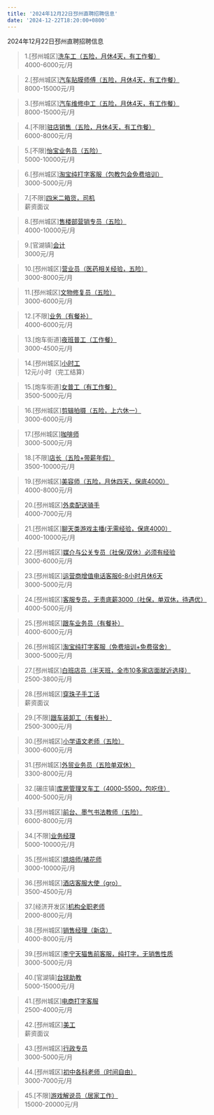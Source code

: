 ```yaml
---
title: '2024年12月22日邳州直聘招聘信息'
date: '2024-12-22T18:20:00+0800'
---
```

2024年12月22日邳州直聘招聘信息
<!--more-->
>1.[邳州城区][洗车工（五险，月休4天，有工作餐）](https://www.pizhouzhipin.com/job/27992)<br>
>4000-6000元/月

>2.[邳州城区][汽车贴膜师傅（五险，月休4天，有工作餐）](https://www.pizhouzhipin.com/job/29530)<br>
>8000-15000元/月

>3.[邳州城区][汽车维修中工（五险，月休4天，有工作餐）](https://www.pizhouzhipin.com/job/27994)<br>
>8000-15000元/月

>4.[不限][驻店销售（五险，月休4天，有工作餐）](https://www.pizhouzhipin.com/job/28518)<br>
>6000-8000元/月

>5.[不限][怡宝业务员（五险）](https://www.pizhouzhipin.com/job/38644)<br>
>5000-10000元/月

>6.[邳州城区][淘宝纯打字客服（包教包会免费培训）](https://www.pizhouzhipin.com/job/36818)<br>
>3000-5000元/月

>7.[不限][四米二箱货，司机](https://www.pizhouzhipin.com/job/38661)<br>
>薪资面议

>8.[邳州城区][售楼部营销专员（五险）](https://www.pizhouzhipin.com/job/38642)<br>
>4000-10000元/月

>9.[官湖镇][会计](https://www.pizhouzhipin.com/job/37732)<br>
>3000元/月

>10.[邳州城区][营业员（医药相关经验，五险）](https://www.pizhouzhipin.com/job/8040)<br>
>3000-8000元/月

>11.[邳州城区][文物修复员（五险）](https://www.pizhouzhipin.com/job/25185)<br>
>3000-6000元/月

>12.[不限][业务（有餐补）](https://www.pizhouzhipin.com/job/30248)<br>
>4000-6000元/月

>13.[炮车街道][夜班普工（工作餐）](https://www.pizhouzhipin.com/job/22159)<br>
>3000-4500元/月

>14.[邳州城区][小时工](https://www.pizhouzhipin.com/job/38417)<br>
>12元/小时（完工结算）

>15.[炮车街道][女普工（有工作餐）](https://www.pizhouzhipin.com/job/25943)<br>
>3500-5000元/月

>16.[邳州城区][剪辑拍摄（五险，上六休一）](https://www.pizhouzhipin.com/job/33187)<br>
>3000-6000元/月

>17.[邳州城区][咖啡师](https://www.pizhouzhipin.com/job/38228)<br>
>3000-5000元/月

>18.[不限][店长（五险+带薪年假）](https://www.pizhouzhipin.com/job/33967)<br>
>3500-10000元/月

>19.[邳州城区][美容师（五险，月休四天，保底4000）](https://www.pizhouzhipin.com/job/38662)<br>
>4000-8000元/月

>20.[邳州城区][外卖配送骑手](https://www.pizhouzhipin.com/job/36574)<br>
>4000-7000元/月

>21.[邳州城区][聊天类游戏主播(无需经验，保底4000）](https://www.pizhouzhipin.com/job/37637)<br>
>4000-10000元/月

>22.[邳州城区][媒介与公关专员（社保/双休）必须有经验](https://www.pizhouzhipin.com/job/34389)<br>
>3000-6000元/月

>23.[邳州城区][运营商增值电话客服6-8小时月休6天](https://www.pizhouzhipin.com/job/38582)<br>
>3000-5000元/月

>24.[邳州城区][客服专员，无责底薪3000（社保，单双休，待遇优）](https://www.pizhouzhipin.com/job/35428)<br>
>4000-5000元/月

>25.[邳州城区][跟车业务员（有餐补）](https://www.pizhouzhipin.com/job/32711)<br>
>4000-6000元/月

>26.[邳州城区][淘宝纯打字客服（免费培训+免费宿舍）](https://www.pizhouzhipin.com/job/36825)<br>
>3000-5000元/月

>27.[邳州城区][白班店员（半天班，全市10多家店面就近选择）](https://www.pizhouzhipin.com/job/26173)<br>
>2500-3800元/月

>28.[邳州城区][穿珠子手工活](https://www.pizhouzhipin.com/job/37462)<br>
>薪资面议

>29.[不限][跟车装卸工（有餐补）](https://www.pizhouzhipin.com/job/33058)<br>
>2500-3000元/月

>30.[邳州城区][小学语文老师（五险）](https://www.pizhouzhipin.com/job/35337)<br>
>3000-6000元/月

>31.[邳州城区][外贸业务员（五险单双休）](https://www.pizhouzhipin.com/job/38450)<br>
>3300-8000元/月

>32.[碾庄镇][库房管理叉车工（4000-5500，包吃住）](https://www.pizhouzhipin.com/job/37700)<br>
>4000-5000元/月

>33.[邳州城区][前台、墨气书法教师（五险）](https://www.pizhouzhipin.com/job/25491)<br>
>6000-8000元/月

>34.[不限][业务经理](https://www.pizhouzhipin.com/job/36364)<br>
>5000-10000元/月

>35.[邳州城区][烘焙师/裱花师](https://www.pizhouzhipin.com/job/37283)<br>
>3000-10000元/月

>36.[邳州城区][酒店客服大使（gro）](https://www.pizhouzhipin.com/job/38681)<br>
>3500-4500元/月

>37.[经济开发区][机构全职老师](https://www.pizhouzhipin.com/job/23882)<br>
>2000-8000元/月

>38.[邳州城区][销售经理（新店）](https://www.pizhouzhipin.com/job/38217)<br>
>4000-8000元/月

>39.[邳州城区][李宁天猫售前客服，纯打字，无销售性质](https://www.pizhouzhipin.com/job/37097)<br>
>3000-5000元/月

>40.[官湖镇][台球助教](https://www.pizhouzhipin.com/job/38669)<br>
>5000-15000元/月

>41.[邳州城区][电商打字客服](https://www.pizhouzhipin.com/job/36956)<br>
>2500-4000元/月

>42.[邳州城区][美工](https://www.pizhouzhipin.com/job/38386)<br>
>薪资面议

>43.[邳州城区][行政专员](https://www.pizhouzhipin.com/job/38658)<br>
>3000-5000元/月

>44.[邳州城区][初中各科老师（时间自由）](https://www.pizhouzhipin.com/job/38667)<br>
>3000-7000元/月

>45.[不限][游戏解说员（居家工作）](https://www.pizhouzhipin.com/job/32067)<br>
>15000-20000元/月


